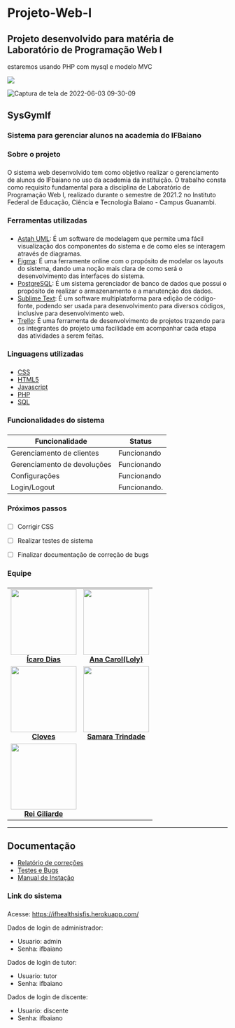 # Projeto-Web-I
Projeto desenvolvido para matéria de  Laboratório de Programação Web I
--
estaremos usando PHP com mysql e modelo MVC

<img src="https://www.educabras.com/media/faculdades/image/ifbaiano.png">

![Captura de tela de 2022-06-03 09-30-09](https://user-images.githubusercontent.com/71037296/174153795-ad59b4fe-f0f2-4dc8-bb83-103e55d48259.png)


## SysGymIf
### Sistema para gerenciar alunos na academia do IFBaiano
### Sobre o projeto <h3> 
O sistema web desenvolvido tem como objetivo realizar o gerenciamento de alunos do IFbaiano no uso da academia da instituição. O trabalho consta como requisito fundamental para a disciplina de Laboratório de Programação Web I, realizado durante o semestre de 2021.2 no Instituto Federal de Educação, Ciência e Tecnologia Baiano - Campus Guanambi.

### Ferramentas utilizadas <h3>

 * [Astah UML](https://astah.net/downloads/): É um software de modelagem que permite uma fácil visualização dos componentes do sistema e de como eles se interagem através de diagramas.
 * [Figma](https://www.figma.com): É uma ferramente online com o propósito de modelar os layouts do sistema, dando uma noção mais clara de como será o desenvolvimento das interfaces do sistema.
* [PostgreSQL]([https://www.mysql.com/products/workbench/](https://www.postgresql.org/)): É um sistema gerenciador de banco de dados que possui o propósito de realizar o armazenamento e a manutenção dos dados.
* [Sublime Text](https://www.sublimetext.com): É um software multiplataforma para edição de código-fonte, podendo ser usada para desenvolvimento para diversos códigos, inclusive para desenvolvimento web.
* [Trello](https://trello.com/): É uma ferramenta de desenvolvimento de projetos trazendo para os integrantes do projeto uma facilidade em acompanhar cada etapa das atividades a serem feitas.

### Linguagens utilizadas <h3>
 * [CSS](https://developer.mozilla.org/pt-BR/docs/Web/CSS)
 * [HTML5](https://developer.mozilla.org/pt-BR/docs/Web/Guide/HTML/HTML5)
 * [Javascript](https://developer.mozilla.org/pt-BR/docs/Web/JavaScript)
 * [PHP](https://www.php.net/manual/pt_BR/intro-whatis.php)
 * [SQL](https://www.w3schools.com/sql/)

### Funcionalidades do sistema <h3>
Funcionalidade | Status
------------ | -------------
Gerenciamento de clientes | Funcionando
Gerenciamento de devoluções | Funcionando
Configurações | Funcionando
Login/Logout | Funcionando.

### Próximos passos <h3>
- [ ] Corrigir CSS
- [ ] Realizar testes de sistema
- [ ] Finalizar documentação de correção de bugs
    

### Equipe <h3>
<table align="center">
    <tr>
        <td align="center">
            <a href="https://github.com/icaro2222">
                <img width="150" src="https://avatars.githubusercontent.com/u/71037296?v=4"/>
                <br/>
                <b>Ícaro Dias</b>
            </a>
        </td>
        <td align="center">
            <a href="https://github.com/Caroline-An">
                <img width="150" src="https://avatars.githubusercontent.com/u/91372093?v=4"/>
                <br/>
                <b>Ana Carol(Loly)</b>
            </a>
        </td>
    </tr>
    <tr>
        <td align="center">
            <a href="https://github.com/sazuked">
                <img width="150" src="https://avatars.githubusercontent.com/u/57505518?v=4"/>
                <br/>
                <b>Cloves</b>
            </a>
        </td>
        <td align="center">
      <a href="https://github.com/TorquatoSt">
                <img width="150" src="https://avatars.githubusercontent.com/u/91499584?v=4"/>
                <br/>
                <b>Samara Trindade</b>
            </a>
        </td>
    </tr>
    <tr>
        <td align="center">
            <a href="https://github.com/GiliardeRP">
                <img width="150" src="https://avatars.githubusercontent.com/u/91376805?v=4"/>
                <br/>
                <b>Rei Giliarde</b>
            </a>
        </td>
    </tr>
</table>
    
---

## Documentação 
- [Relatório de correções]([Document/teste-e-debang.md](https://github.com/web1-2022-1/sisfis/blob/main/Document/testes-e-debang.md))
- [Testes e Bugs]([Document/teste-e-debang.md](https://github.com/web1-2022-1/sisfis/blob/main/Document/testes-e-debang.md))
- [Manual de Instação]([Document/teste-e-debang.md](https://github.com/web1-2022-1/sisfis/blob/main/Document/testes-e-debang.md))
    
### Link do sistema <h3>

Acesse: https://ifhealthsisfis.herokuapp.com/
    
Dados de login de administrador:

* Usuario: admin
* Senha: ifbaiano
    
    
Dados de login de tutor:
    
* Usuario: tutor
* Senha: ifbaiano

    
Dados de login de discente:
* Usuario: discente
* Senha: ifbaiano
